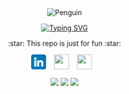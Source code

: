 <p align="center">
    <img align="center" src="https://raw.githubusercontent.com/Tarikul-Islam-Anik/Animated-Fluent-Emojis/master/Emojis/Animals/Penguin.png" alt="Penguin" width="15%" />
</p>
<div align="center">
    
   [![Typing SVG](https://readme-typing-svg.demolab.com?font=Fira+Code&pause=1000&color=F7EC00&center=true&vCenter=true&width=435&lines=Welcome+to+Sherly's+Github!+%F0%9F%92%9B)](https://git.io/typing-svg)
   <p>
      :star: This repo is just for fun :star:
   </p>
   <p align="center">
       <a href="https://www.linkedin.com/in/your-linkedin-url/"><img src="img/linkedin.png" width="30" height="30"></a>&nbsp;&nbsp;&nbsp;
       <a href="mailto:your-email-address"><img src="icons/email.png" width="30" height="30"></a>&nbsp;&nbsp;&nbsp;
       <a href="https://twitter.com/your-twitter-handle"><img src="icons/twitter.png" width="30" height="30"></a>&nbsp;&nbsp;&nbsp;
   </p>
</div>

<div align="center">

![](http://github-profile-summary-cards.vercel.app/api/cards/most-commit-language?username=sntdshrly&theme=vision_friendly_dark)
![](http://github-profile-summary-cards.vercel.app/api/cards/stats?username=sntdshrly&theme=vision_friendly_dark)
![](http://github-profile-summary-cards.vercel.app/api/cards/productive-time?username=sntdshrly&theme=vision_friendly_dark&utcOffset=8)

</div>
